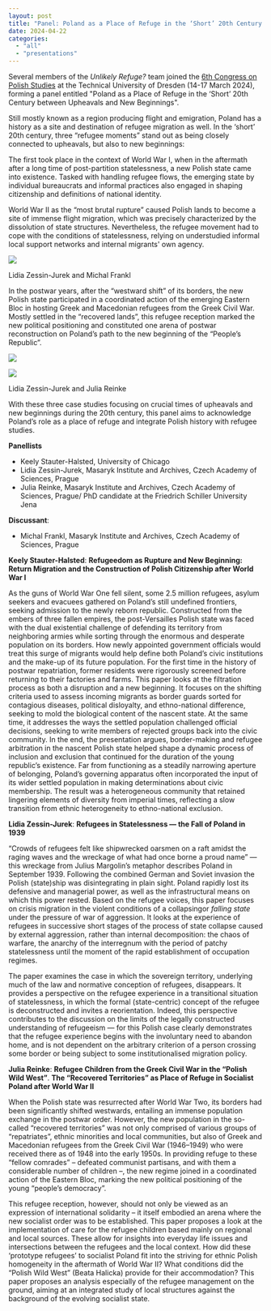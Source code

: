 ```yaml
---
layout: post
title: "Panel: Poland as a Place of Refuge in the ‘Short’ 20th Century between Upheavals and New Beginnings"
date: 2024-04-22
categories: 
  - "all"
  - "presentations"
---
```


Several members of the _Unlikely Refuge?_ team joined the [6th Congress on Polish Studies](https://www.polenforschung.de/programm/) at the Technical University of Dresden (14-17 March 2024), forming a panel entitled "Poland as a Place of Refuge in the ‘Short’ 20th Century between Upheavals and New Beginnings".

Still mostly known as a region producing flight and emigration, Poland has a history as a site and destination of refugee migration as well. In the ‘short’ 20th century, three “refugee moments” stand out as being closely connected to upheavals, but also to new beginnings:

The first took place in the context of World War I, when in the aftermath after a long time of post-partition statelessness, a new Polish state came into existence. Tasked with handling refugee flows, the emerging state by individual bureaucrats and informal practices also engaged in shaping citizenship and definitions of national identity.

World War II as the “most brutal rupture” caused Polish lands to become a site of immense flight migration, which was precisely characterized by the dissolution of state structures. Nevertheless, the refugee movement had to cope with the conditions of statelessness, relying on understudied informal local support networks and internal migrants' own agency.


![](../../../../assets/images/20240316_173505-min-1-1024x768.jpg)

Lidia Zessin-Jurek and Michal Frankl

In the postwar years, after the “westward shift” of its borders, the new Polish state participated in a coordinated action of the emerging Eastern Bloc in hosting Greek and Macedonian refugees from the Greek Civil War. Mostly settled in the “recovered lands”, this refugee reception marked the new political positioning and constituted one arena of postwar reconstruction on Poland’s path to the new beginning of the “People’s Republic”.



![](../../../../assets/images/20240316_175319-min-1024x768.jpg)
    
![](../../../../assets/images/IMG-20240320-WA0011-1-1024x768.jpg)

Lidia Zessin-Jurek and Julia Reinke


With these three case studies focusing on crucial times of upheavals and new beginnings during the 20th century, this panel aims to acknowledge Poland’s role as a place of refuge and integrate Polish history with refugee studies.

**Panellists**

- Keely Stauter-Halsted, University of Chicago
- Lidia Zessin-Jurek, Masaryk Institute and Archives, Czech Academy of Sciences, Prague
- Julia Reinke, Masaryk Institute and Archives, Czech Academy of Sciences, Prague/ PhD candidate at the Friedrich Schiller University Jena

**Discussant**:

- Michal Frankl, Masaryk Institute and Archives, Czech Academy of Sciences, Prague

**Keely Stauter-Halsted**: **Refugeedom as Rupture and New Beginning: Return Migration and the Construction of Polish Citizenship after World War I**

As the guns of World War One fell silent, some 2.5 million refugees, asylum seekers and evacuees gathered on Poland’s still undefined frontiers, seeking admission to the newly reborn republic. Constructed from the embers of three fallen empires, the post-Versailles Polish state was faced with the dual existential challenge of defending its territory from neighboring armies while sorting through the enormous and desperate population on its borders. How newly appointed government officials would treat this surge of migrants would help define both Poland’s civic institutions and the make-up of its future population. For the first time in the history of postwar repatriation, former residents were rigorously screened before returning to their factories and farms. This paper looks at the filtration process as both a disruption and a new beginning. It focuses on the shifting criteria used to assess incoming migrants as border guards sorted for contagious diseases, political disloyalty, and ethno-national difference, seeking to mold the biological content of the nascent state. At the same time, it addresses the ways the settled population challenged official decisions, seeking to write members of rejected groups back into the civic community. In the end, the presentation argues, border-making and refugee arbitration in the nascent Polish state helped shape a dynamic process of inclusion and exclusion that continued for the duration of the young republic’s existence. Far from functioning as a steadily narrowing aperture of belonging, Poland’s governing apparatus often incorporated the input of its wider settled population in making determinations about civic membership. The result was a heterogeneous community that retained lingering elements of diversity from imperial times, reflecting a slow transition from ethnic heterogeneity to ethno-national exclusion.

**Lidia Zessin-Jurek**: **Refugees in Statelessness — the Fall of Poland in 1939**

“Crowds of refugees felt like shipwrecked oarsmen on a raft amidst the raging waves and the wreckage of what had once borne a proud name” — this wreckage from Julius Margolin’s metaphor describes Poland in September 1939. Following the combined German and Soviet invasion the Polish (state)ship was disintegrating in plain sight. Poland rapidly lost its defensive and managerial power, as well as the infrastructural means on which this power rested. Based on the refugee voices, this paper focuses on crisis migration in the violent conditions of a collapsingor _falling state_ under the pressure of war of aggression. It looks at the experience of refugees in successive short stages of the process of state collapse caused by external aggression, rather than internal decomposition: the chaos of warfare, the anarchy of the interregnum with the period of patchy statelessness until the moment of the rapid establishment of occupation regimes.

The paper examines the case in which the sovereign territory, underlying much of the law and normative conception of refugees, disappears. It provides a perspective on the refugee experience in a transitional situation of statelessness, in which the formal (state-centric) concept of the refugee is deconstructed and invites a reorientation. Indeed, this perspective contributes to the discussion on the limits of the legally constructed understanding of refugeeism — for this Polish case clearly demonstrates that the refugee experience begins with the involuntary need to abandon home, and is not dependent on the arbitrary criterion of a person crossing some border or being subject to some institutionalised migration policy.

**Julia Reinke**: **Refugee Children from the Greek Civil War in the “Polish Wild West”**. **The “Recovered Territories” as Place of Refuge in Socialist Poland after World War II**

When the Polish state was resurrected after World War Two, its borders had been significantly shifted westwards, entailing an immense population exchange in the postwar order. However, the new population in the so-called “recovered territories” was not only comprised of various groups of “repatriates”, ethnic minorities and local communities, but also of Greek and Macedonian refugees from the Greek Civil War (1946–1949) who were received there as of 1948 into the early 1950s. In providing refuge to these “fellow comrades” – defeated communist partisans, and with them a considerable number of children –, the new regime joined in a coordinated action of the Eastern Bloc, marking the new political positioning of the young “people’s democracy”.

This refugee reception, however, should not only be viewed as an expression of international solidarity – it itself embodied an arena where the new socialist order was to be established. This paper proposes a look at the implementation of care for the refugee children based mainly on regional and local sources. These allow for insights into everyday life issues and intersections between the refugees and the local context. How did these ‘prototype refugees’ to socialist Poland fit into the striving for ethnic Polish homogeneity in the aftermath of World War II? What conditions did the “Polish Wild West” (Beata Halicka) provide for their accommodation? This paper proposes an analysis especially of the refugee management on the ground, aiming at an integrated study of local structures against the background of the evolving socialist state.

